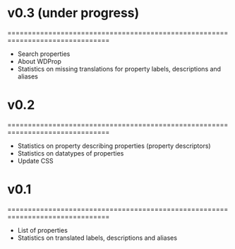 # v0.3 (under progress)
===============================================================================
* Search properties
* About WDProp
* Statistics on missing translations for property labels, descriptions and aliases

# v0.2
===============================================================================
* Statistics on property describing properties (property descriptors)
* Statistics on datatypes of properties 
* Update CSS

# v0.1
===============================================================================
* List of properties
* Statistics on translated labels, descriptions and aliases
